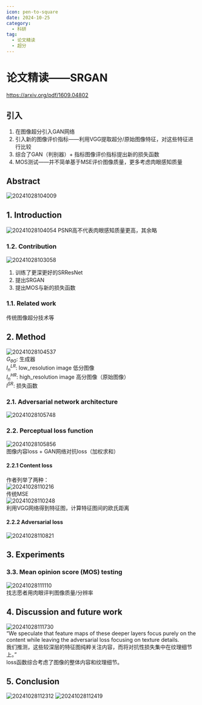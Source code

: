 ```yaml
---
icon: pen-to-square
date: 2024-10-25
category:
  - 科研
tag:
  - 论文精读
  - 超分
---
```


# 论文精读——SRGAN
https://arxiv.org/pdf/1609.04802
## 引入
1. 在图像超分引入GAN网络
2. 引入新的图像评价指标——利用VGG提取超分/原始图像特征，对这些特征进行比较
3. 综合了GAN（判别器）+ 指标图像评价指标提出新的损失函数
4. MOS测试——并不简单基于MSE评价图像质量，更多考虑肉眼感知质量

## Abstract
![20241028104009](https://qby-1330074694.cos.ap-nanjing.myqcloud.com/images/20241028104009.png)

## 1. Introduction
![20241028104054](https://qby-1330074694.cos.ap-nanjing.myqcloud.com/images/20241028104054.png)
PSNR高不代表肉眼感知质量更高，其余略
### 1.2. Contribution
![20241028103058](https://qby-1330074694.cos.ap-nanjing.myqcloud.com/images/20241028103058.png)
1. 训练了更深更好的SRResNet
2. 提出SRGAN
3. 提出MOS与新的损失函数
### 1.1. Related work
传统图像超分技术等
## 2. Method
![20241028104537](https://qby-1330074694.cos.ap-nanjing.myqcloud.com/images/20241028104537.png)  
$G_{θG}$: 生成器  
$I_n^{LR}$: low_resolution image 低分图像  
$I_n^{HR}$: high_resolution image 高分图像（原始图像）  
$l^{SR}$: 损失函数
### 2.1. Adversarial network architecture
![20241028105748](https://qby-1330074694.cos.ap-nanjing.myqcloud.com/images/20241028105748.png)
### 2.2. Perceptual loss function
![20241028105856](https://qby-1330074694.cos.ap-nanjing.myqcloud.com/images/20241028105856.png)  
图像内容loss + GAN网络对抗loss（加权求和）  
#### 2.2.1 Content loss
作者列举了两种：  
![20241028110216](https://qby-1330074694.cos.ap-nanjing.myqcloud.com/images/20241028110216.png)  
传统MSE  
![20241028110248](https://qby-1330074694.cos.ap-nanjing.myqcloud.com/images/20241028110248.png)  
利用VGG网络得到特征图，计算特征图间的欧氏距离  
#### 2.2.2 Adversarial loss
![20241028110821](https://qby-1330074694.cos.ap-nanjing.myqcloud.com/images/20241028110821.png)
## 3. Experiments
### 3.3. Mean opinion score (MOS) testing
![20241028111110](https://qby-1330074694.cos.ap-nanjing.myqcloud.com/images/20241028111110.png)  
找志愿者用肉眼评判图像质量/分辨率  
## 4. Discussion and future work
![20241028111730](https://qby-1330074694.cos.ap-nanjing.myqcloud.com/images/20241028111730.png)  
“We speculate that feature maps of these deeper layers focus purely on the content while leaving the adversarial loss focusing on texture details.  
我们推测，这些较深层的特征图纯粹关注内容，而将对抗性损失集中在纹理细节上。”  
loss函数综合考虑了图像的整体内容和纹理细节。
## 5. Conclusion
![20241028112312](https://qby-1330074694.cos.ap-nanjing.myqcloud.com/images/20241028112312.png)
![20241028112419](https://qby-1330074694.cos.ap-nanjing.myqcloud.com/images/20241028112419.png)